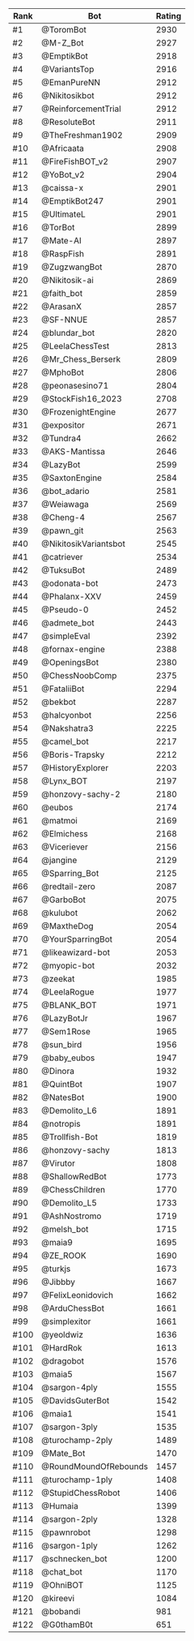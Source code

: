 Rank|Bot|Rating
---|---|---
#1|@ToromBot|2930
#2|@M-Z_Bot|2927
#3|@EmptikBot|2918
#4|@VariantsTop|2916
#5|@EmanPureNN|2912
#6|@Nikitosikbot|2912
#7|@ReinforcementTrial|2912
#8|@ResoluteBot|2911
#9|@TheFreshman1902|2909
#10|@Africaata|2908
#11|@FireFishBOT_v2|2907
#12|@YoBot_v2|2904
#13|@caissa-x|2901
#14|@EmptikBot247|2901
#15|@UltimateL|2901
#16|@TorBot|2899
#17|@Mate-AI|2897
#18|@RaspFish|2891
#19|@ZugzwangBot|2870
#20|@Nikitosik-ai|2869
#21|@faith_bot|2859
#22|@ArasanX|2857
#23|@SF-NNUE|2857
#24|@blundar_bot|2820
#25|@LeelaChessTest|2813
#26|@Mr_Chess_Berserk|2809
#27|@MphoBot|2806
#28|@peonasesino71|2804
#29|@StockFish16_2023|2708
#30|@FrozenightEngine|2677
#31|@expositor|2671
#32|@Tundra4|2662
#33|@AKS-Mantissa|2646
#34|@LazyBot|2599
#35|@SaxtonEngine|2584
#36|@bot_adario|2581
#37|@Weiawaga|2569
#38|@Cheng-4|2567
#39|@pawn_git|2563
#40|@NikitosikVariantsbot|2545
#41|@catriever|2534
#42|@TuksuBot|2489
#43|@odonata-bot|2473
#44|@Phalanx-XXV|2459
#45|@Pseudo-0|2452
#46|@admete_bot|2443
#47|@simpleEval|2392
#48|@fornax-engine|2388
#49|@OpeningsBot|2380
#50|@ChessNoobComp|2375
#51|@FataliiBot|2294
#52|@bekbot|2287
#53|@halcyonbot|2256
#54|@Nakshatra3|2225
#55|@camel_bot|2217
#56|@Boris-Trapsky|2212
#57|@HistoryExplorer|2203
#58|@Lynx_BOT|2197
#59|@honzovy-sachy-2|2180
#60|@eubos|2174
#61|@matmoi|2169
#62|@Elmichess|2168
#63|@Viceriever|2156
#64|@jangine|2129
#65|@Sparring_Bot|2125
#66|@redtail-zero|2087
#67|@GarboBot|2075
#68|@kulubot|2062
#69|@MaxtheDog|2054
#70|@YourSparringBot|2054
#71|@likeawizard-bot|2053
#72|@myopic-bot|2032
#73|@zeekat|1985
#74|@LeelaRogue|1977
#75|@BLANK_BOT|1971
#76|@LazyBotJr|1967
#77|@Sem1Rose|1965
#78|@sun_bird|1956
#79|@baby_eubos|1947
#80|@Dinora|1932
#81|@QuintBot|1907
#82|@NatesBot|1900
#83|@Demolito_L6|1891
#84|@notropis|1891
#85|@Trollfish-Bot|1819
#86|@honzovy-sachy|1813
#87|@Virutor|1808
#88|@ShallowRedBot|1773
#89|@ChessChildren|1770
#90|@Demolito_L5|1733
#91|@AshNostromo|1719
#92|@melsh_bot|1715
#93|@maia9|1695
#94|@ZE_ROOK|1690
#95|@turkjs|1673
#96|@Jibbby|1667
#97|@FelixLeonidovich|1662
#98|@ArduChessBot|1661
#99|@simplexitor|1661
#100|@yeoldwiz|1636
#101|@HardRok|1613
#102|@dragobot|1576
#103|@maia5|1567
#104|@sargon-4ply|1555
#105|@DavidsGuterBot|1542
#106|@maia1|1541
#107|@sargon-3ply|1535
#108|@turochamp-2ply|1489
#109|@Mate_Bot|1470
#110|@RoundMoundOfRebounds|1457
#111|@turochamp-1ply|1408
#112|@StupidChessRobot|1406
#113|@Humaia|1399
#114|@sargon-2ply|1328
#115|@pawnrobot|1298
#116|@sargon-1ply|1262
#117|@schnecken_bot|1200
#118|@chat_bot|1170
#119|@OhniBOT|1125
#120|@kireevi|1084
#121|@bobandi|981
#122|@G0thamB0t|651
